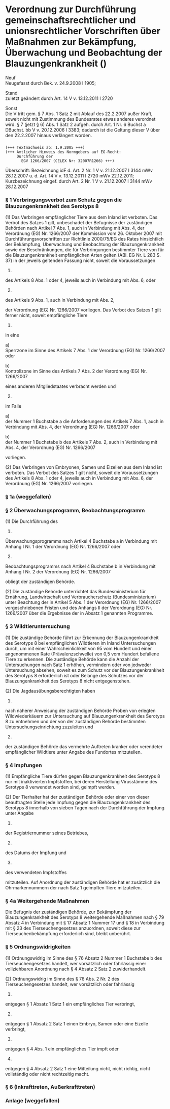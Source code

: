 Verordnung zur Durchführung gemeinschaftsrechtlicher und unionsrechtlicher Vorschriften über Maßnahmen zur Bekämpfung, Überwachung und Beobachtung der Blauzungenkrankheit ()
=============================================================================================================================================================================

Neuf  
Neugefasst durch Bek. v. 24.9.2008 I 1905;

Stand  
zuletzt geändert durch Art. 14 V v. 13.12.2011 I 2720

Sonst  
Die V tritt gem. § 7 Abs. 1 Satz 2 mit Ablauf des 22.2.2007 außer Kraft, soweit nicht mit Zustimmung des Bundesrates etwas anderes verordnet wird. § 7 (jetzt § 6) Abs. 1 Satz 2 aufgeh. durch Art. 1 Nr. 6 Buchst a DBuchst. bb V v. 20.12.2006 I 3383; dadurch ist die Geltung dieser V über den 22.2.2007 hinaus verlängert worden.

### 

```
(+++ Textnachweis ab: 1.9.2005 +++)
(+++ Amtlicher Hinweis des Normgebers auf EG-Recht:
     Durchführung der
       EGV 1266/2007 (CELEX Nr: 32007R1266) +++)
```

Überschrift: Bezeichnung idF d. Art. 2 Nr. 1 V v. 21.12.2007 I 3144 mWv 28.12.2007 u. d. Art. 14 V v. 13.12.2011 I 2720 mWv 22.12.2011;
Kurzbezeichnung eingef. durch Art. 2 Nr. 1 V v. 21.12.2007 I 3144 mWv 28.12.2007

### § 1 Verbringungsverbot zum Schutz gegen die Blauzungenkrankheit des Serotyps 8

(1) Das Verbringen empfänglicher Tiere aus dem Inland ist verboten. Das Verbot des Satzes 1 gilt, unbeschadet der Befugnisse der zuständigen Behörden nach Artikel 7 Abs. 1, auch in Verbindung mit Abs. 4, der Verordnung (EG) Nr. 1266/2007 der Kommission vom 26. Oktober 2007 mit Durchführungsvorschriften zur Richtlinie 2000/75/EG des Rates hinsichtlich der Bekämpfung, Überwachung und Beobachtung der Blauzungenkrankheit sowie der Beschränkungen, die für Verbringungen bestimmter Tiere von für die Blauzungenkrankheit empfänglichen Arten gelten (ABl. EG Nr. L 283 S. 37) in der jeweils geltenden Fassung nicht, soweit die Voraussetzungen

1.  
des Artikels 8 Abs. 1 oder 4, jeweils auch in Verbindung mit Abs. 6, oder

2.  
des Artikels 9 Abs. 1, auch in Verbindung mit Abs. 2,

der Verordnung (EG) Nr. 1266/2007 vorliegen. Das Verbot des Satzes 1 gilt ferner nicht, soweit empfängliche Tiere

1.  
in eine

a)  
Sperrzone im Sinne des Artikels 7 Abs. 1 der Verordnung (EG) Nr. 1266/2007 oder

b)  
Kontrollzone im Sinne des Artikels 7 Abs. 2 der Verordnung (EG) Nr. 1266/2007

eines anderen Mitgliedstaates verbracht werden und

2.  
im Falle

a)  
der Nummer 1 Buchstabe a die Anforderungen des Artikels 7 Abs. 1, auch in Verbindung mit Abs. 4, der Verordnung (EG) Nr. 1266/2007 oder

b)  
der Nummer 1 Buchstabe b des Artikels 7 Abs. 2, auch in Verbindung mit Abs. 4, der Verordnung (EG) Nr. 1266/2007

vorliegen.

(2) Das Verbringen von Embryonen, Samen und Eizellen aus dem Inland ist verboten. Das Verbot des Satzes 1 gilt nicht, soweit die Voraussetzungen des Artikels 8 Abs. 1 oder 4, jeweils auch in Verbindung mit Abs. 6, der Verordnung (EG) Nr. 1266/2007 vorliegen.

### § 1a (weggefallen)

### § 2 Überwachungsprogramm, Beobachtungsprogramm

(1) Die Durchführung des

1.  
Überwachungsprogramms nach Artikel 4 Buchstabe a in Verbindung mit Anhang I Nr. 1 der Verordnung (EG) Nr. 1266/2007 oder

2.  
Beobachtungsprogramms nach Artikel 4 Buchstabe b in Verbindung mit Anhang I Nr. 2 der Verordnung (EG) Nr. 1266/2007

obliegt der zuständigen Behörde.

(2) Die zuständige Behörde unterrichtet das Bundesministerium für Ernährung, Landwirtschaft und Verbraucherschutz (Bundesministerium) unter Beachtung der in Artikel 5 Abs. 1 der Verordnung (EG) Nr. 1266/2007 vorgeschriebenen Fristen und des Anhangs II der Verordnung (EG) Nr. 1266/2007 über die Ergebnisse der in Absatz 1 genannten Programme.

### § 3 Wildtieruntersuchung

(1) Die zuständige Behörde führt zur Erkennung der Blauzungenkrankheit des Serotyps 8 bei empfänglichen Wildtieren im Inland Untersuchungen durch, um mit einer Wahrscheinlichkeit von 95 vom Hundert und einer angenommenen Rate (Prävalenzschwelle) von 0,5 vom Hundert befallene Tiere zu erkennen. Die zuständige Behörde kann die Anzahl der Untersuchungen nach Satz 1 erhöhen, vermindern oder von jedweder Untersuchung absehen, soweit es zum Schutz vor der Blauzungenkrankheit des Serotyps 8 erforderlich ist oder Belange des Schutzes vor der Blauzungenkrankheit des Serotyps 8 nicht entgegenstehen.

(2) Die Jagdausübungsberechtigten haben

1.  
nach näherer Anweisung der zuständigen Behörde Proben von erlegten Wildwiederkäuern zur Untersuchung auf Blauzungenkrankheit des Serotyps 8 zu entnehmen und der von der zuständigen Behörde bestimmten Untersuchungseinrichtung zuzuleiten und

2.  
der zuständigen Behörde das vermehrte Auftreten kranker oder verendeter empfänglicher Wildtiere unter Angabe des Fundortes mitzuteilen.

### § 4 Impfungen

(1) Empfängliche Tiere dürfen gegen Blauzungenkrankheit des Serotyps 8 nur mit inaktivierten Impfstoffen, bei deren Herstellung Virusstämme des Serotyps 8 verwendet worden sind, geimpft werden.

(2) Der Tierhalter hat der zuständigen Behörde oder einer von dieser beauftragten Stelle jede Impfung gegen die Blauzungenkrankheit des Serotyps 8 innerhalb von sieben Tagen nach der Durchführung der Impfung unter Angabe

1.  
der Registriernummer seines Betriebes,

2.  
des Datums der Impfung und

3.  
des verwendeten Impfstoffes

mitzuteilen. Auf Anordnung der zuständigen Behörde hat er zusätzlich die Ohrmarkennummern der nach Satz 1 geimpften Tiere mitzuteilen.

### § 4a Weitergehende Maßnahmen

Die Befugnis der zuständigen Behörde, zur Bekämpfung der Blauzungenkrankheit des Serotyps 8 weitergehende Maßnahmen nach § 79 Absatz 4 in Verbindung mit § 17 Absatz 1 Nummer 17 und § 18 in Verbindung mit § 23 des Tierseuchengesetzes anzuordnen, soweit diese zur Tierseuchenbekämpfung erforderlich sind, bleibt unberührt.

### § 5 Ordnungswidrigkeiten

(1) Ordnungswidrig im Sinne des § 76 Absatz 2 Nummer 1 Buchstabe b des Tierseuchengesetzes handelt, wer vorsätzlich oder fahrlässig einer vollziehbaren Anordnung nach § 4 Absatz 2 Satz 2 zuwiderhandelt.

(2) Ordnungswidrig im Sinne des § 76 Abs. 2 Nr. 2 des Tierseuchengesetzes handelt, wer vorsätzlich oder fahrlässig

1.  
entgegen § 1 Absatz 1 Satz 1 ein empfängliches Tier verbringt,

2.  
entgegen § 1 Absatz 2 Satz 1 einen Embryo, Samen oder eine Eizelle verbringt,

3.  
entgegen § 4 Abs. 1 ein empfängliches Tier impft oder

4.  
entgegen § 4 Absatz 2 Satz 1 eine Mitteilung nicht, nicht richtig, nicht vollständig oder nicht rechtzeitig macht.

### § 6 (Inkrafttreten, Außerkrafttreten)

### Anlage (weggefallen)


